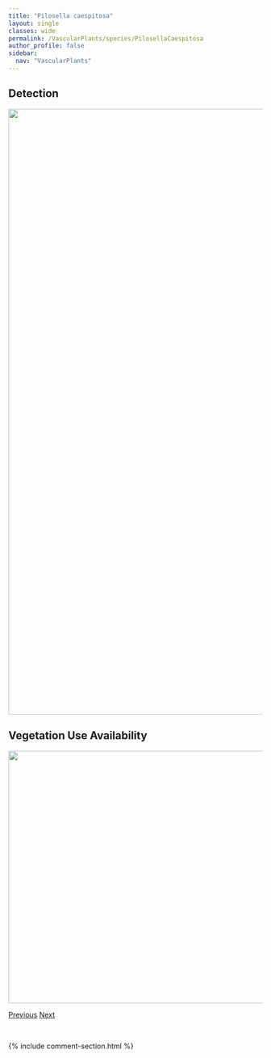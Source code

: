 ```yaml
---
title: "Pilosella caespitosa"
layout: single
classes: wide
permalink: /VascularPlants/species/PilosellaCaespitosa
author_profile: false
sidebar:
  nav: "VascularPlants"
---
```


<h2>Detection</h2>

<a href="https://drive.google.com/uc?export=view&id=1-LlestzKGrP7f4rSMVvlmKzZdCzaAbCv">
<img src="https://drive.google.com/uc?export=view&id=1-LlestzKGrP7f4rSMVvlmKzZdCzaAbCv" height = "1200" width = "800">
</a>


<h2>Vegetation Use Availability</h2>

<a href="https://drive.google.com/uc?export=view&id=1ttZf8wL5-y3wLyZ6XQ0anMs3Zp8hsCBs">
<img src="https://drive.google.com/uc?export=view&id=1ttZf8wL5-y3wLyZ6XQ0anMs3Zp8hsCBs" height = "500" width = "1000">
</a>


<a href="/DevelopmentWebsite/VascularPlants/species/PilosellaAurantiaca" class="pagination--pager" title="Pilosella aurantiaca">Previous</a> <a href="/DevelopmentWebsite/VascularPlants/species/PilosellaPiloselloides" class="pagination--pager" title="Pilosella piloselloides">Next</a>

<p>&nbsp;</p>

{% include comment-section.html %}
